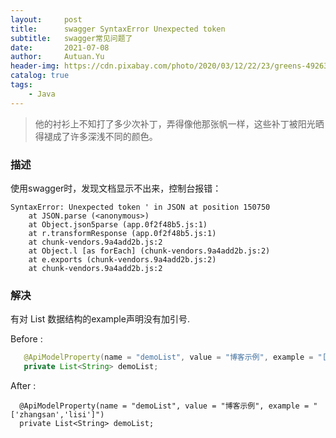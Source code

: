 ```yaml
---
layout:     post
title:      swagger SyntaxError Unexpected token  
subtitle:   swagger常见问题了
date:       2021-07-08
author:     Autuan.Yu
header-img: https://cdn.pixabay.com/photo/2020/03/12/22/23/greens-4926370_960_720.jpg
catalog: true
tags:
    - Java
---
```

> 他的衬衫上不知打了多少次补丁，弄得像他那张帆一样，这些补丁被阳光晒得褪成了许多深浅不同的颜色。

### 描述
使用swagger时，发现文档显示不出来，控制台报错：
````
SyntaxError: Unexpected token ' in JSON at position 150750
    at JSON.parse (<anonymous>)
    at Object.json5parse (app.0f2f48b5.js:1)
    at r.transformResponse (app.0f2f48b5.js:1)
    at chunk-vendors.9a4add2b.js:2
    at Object.l [as forEach] (chunk-vendors.9a4add2b.js:2)
    at e.exports (chunk-vendors.9a4add2b.js:2)
    at chunk-vendors.9a4add2b.js:2
````

### 解决
有对 List<String> 数据结构的example声明没有加引号.  
 
Before :  
```` Java
   @ApiModelProperty(name = "demoList", value = "博客示例", example = "[zhangsan,lisi]")
   private List<String> demoList;
````
  
After :
````
  @ApiModelProperty(name = "demoList", value = "博客示例", example = "['zhangsan','lisi']")
  private List<String> demoList;
````

